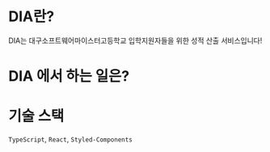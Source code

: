 # DIA란?

DIA는 대구소프트웨어마이스터고등학교 입학지원자들을 위한 성적 산출 서비스입니다!

# DIA 에서 하는 일은?



# 기술 스택

`TypeScript`, `React`, `Styled-Components`
